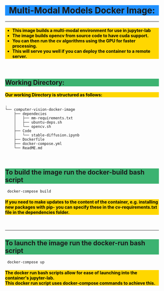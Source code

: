 <h1 style="Text-Align:center; background-color:DodgerBlue;">
Multi-Modal Models Docker Image:
</h1>

---
<h4 style="Text-Align:left;color:black; background-color:Gold;">
    <ul>
    <li>This image builds a multi-modal environment for use in jupyter-lab <br>
    <li>The image builds opencv from source code to have cuda support. <br>
    <li>You can then run the cv algorithms using the GPU for faster processing.<br>
    <li>This will serve you well if you can deploy the container to a remote server.<br>
    </ul>
</h4>
<br>

<h2 style="Text-Align:left; background-color:MediumSeaGreen;">
Working Directory:
</h2>

<h4 style="Text-Align:left;color:black; background-color:Gold;">
Our working Directory is structured as follows:
</h4>

```
.
└── computer-vision-docker-image
    ├── dependecies
    │   ├── mm-requirements.txt
    │   ├── ubuntu-deps.sh
    │   └── opencv.sh
    ├── Code
    │   └── stable-diffusion.ipynb    
    ├── Dockerfile
    ├── docker-compose.yml
    └── ReadME.md
```
<br>

<h2 style="Text-Align:left; background-color:MediumSeaGreen;">
To build the image run the docker-build bash script
</h2>

```shell
 docker-compose build
```
<h4 style="Text-Align:left;color:black; background-color:Gold;">
If you need to make updates to the content of the container, e.g. 
installing new packages with pip- you can specify these in the cv-requirements.txt file in the dependencies folder.
</h4>

<br> 

 ---

<h2 style="Text-Align:left; background-color:MediumSeaGreen;">
To launch the image run the docker-run bash script 
</h2>

```shell
 docker-compose up
```
<h4 style="Text-Align:left;color:black; background-color:Gold;">
The docker run bash scripts allow for ease of launching into the container's jupyter-lab. <br> 
This docker run script uses docker-compose commands to achieve this.<br> 
</h4>
